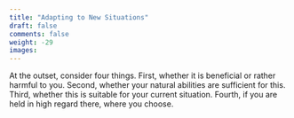 ```yaml
---
title: "Adapting to New Situations"
draft: false
comments: false
weight: -29
images:
---
```


At the outset, consider four things.
First, whether it is beneficial or rather harmful to you. Second, whether your natural abilities are sufficient for this. Third, whether this is suitable for your current situation. Fourth, if you are held in high regard there, where you choose.